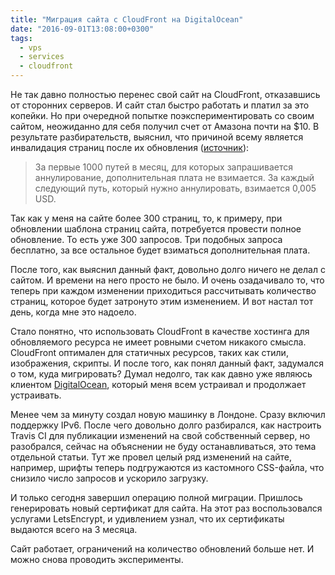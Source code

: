```yaml
---
title: "Миграция сайта с CloudFront на DigitalOcean"
date: "2016-09-01T13:08:00+0300"
tags:
  - vps
  - services
  - cloudfront
---
```

Не так давно полностью перенес свой сайт на CloudFront, отказавшись от сторонних серверов. И сайт стал быстро работать и платил за это копейки. Но при очередной попытке поэкспериментировать со своим сайтом, неожиданно для себя получил счет от Амазона почти на $10. В результате разбирательств, выяснил, что причиной всему является инвалидация страниц после их обновления ([источник](https://aws.amazon.com/ru/cloudfront/pricing/)):

> За первые 1000 путей в месяц, для которых запрашивается аннулирование, дополнительная плата не взимается. За каждый следующий путь, который нужно аннулировать, взимается 0,005 USD.

Так как у меня на сайте более 300 страниц, то, к примеру, при обновлении шаблона страниц сайта, потребуется провести полное обновление. То есть уже 300 запросов. Три подобных запроса бесплатно, за все остальное будет взиматься дополнительная плата.

После того, как выяснил данный факт, довольно долго ничего не делал с сайтом. И времени на него просто не было. И очень озадачивало то, что теперь при каждом изменении приходиться рассчитывать количество страниц, которое будет затронуто этим изменением. И вот настал тот день, когда мне это надоело.

Стало понятно, что использовать CloudFront в качестве хостинга для обновляемого ресурса не имеет ровными счетом никакого смысла. CloudFront оптимален для статичных ресурсов, таких как стили, изображения, скрипты. И после того, как понял данный факт, задумался о том, куда мигрировать? Думал недолго, так как давно уже являюсь клиентом [DigitalOcean](https://www.digitalocean.com/?refcode=c5cb9e6574a7 "DigitalOcean"), который меня всем устраивал и продолжает устраивать.

Менее чем за минуту создал новую машинку в Лондоне. Сразу включил поддержку IPv6. После чего довольно долго разбирался, как настроить Travis CI для публикации изменений на свой собственный сервер, но разобрался, сейчас на объяснении не буду останавливаться, это тема отдельной статьи. Тут же провел целый ряд изменений на сайте, например, шрифты теперь подгружаются из кастомного CSS-файла, что снизило число запросов и ускорило загрузку.

И только сегодня завершил операцию полной миграции. Пришлось генерировать новый сертификат для сайта. На этот раз воспользовался услугами LetsEncrypt, и  удивлением узнал, что их сертификаты выдаются всего на 3 месяца.

Сайт работает, ограничений на количество обновлений больше нет. И можно снова проводить эксперименты.
